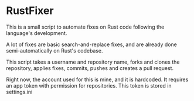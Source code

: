 # RustFixer

This is a small script to automate fixes on Rust code following the language's development.

A lot of fixes are basic search-and-replace fixes, and are already done semi-automatically on Rust's codebase.

This script takes a username and repository name, forks and clones the repository, applies fixes, commits, pushes and creates a pull request.

Right now, the account used for this is mine, and it is hardcoded. It requires an app token with permission for repositories. This token is stored in settings.ini
